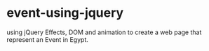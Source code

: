 # event-using-jquery
using jQuery Effects, DOM and animation to create a web page that represent an Event in Egypt.
